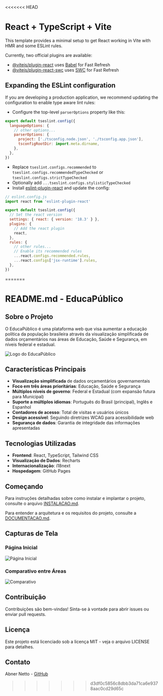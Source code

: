 <<<<<<< HEAD
# React + TypeScript + Vite

This template provides a minimal setup to get React working in Vite with HMR and some ESLint rules.

Currently, two official plugins are available:

- [@vitejs/plugin-react](https://github.com/vitejs/vite-plugin-react/blob/main/packages/plugin-react/README.md) uses [Babel](https://babeljs.io/) for Fast Refresh
- [@vitejs/plugin-react-swc](https://github.com/vitejs/vite-plugin-react-swc) uses [SWC](https://swc.rs/) for Fast Refresh

## Expanding the ESLint configuration

If you are developing a production application, we recommend updating the configuration to enable type aware lint rules:

- Configure the top-level `parserOptions` property like this:

```js
export default tseslint.config({
  languageOptions: {
    // other options...
    parserOptions: {
      project: ['./tsconfig.node.json', './tsconfig.app.json'],
      tsconfigRootDir: import.meta.dirname,
    },
  },
})
```

- Replace `tseslint.configs.recommended` to `tseslint.configs.recommendedTypeChecked` or `tseslint.configs.strictTypeChecked`
- Optionally add `...tseslint.configs.stylisticTypeChecked`
- Install [eslint-plugin-react](https://github.com/jsx-eslint/eslint-plugin-react) and update the config:

```js
// eslint.config.js
import react from 'eslint-plugin-react'

export default tseslint.config({
  // Set the react version
  settings: { react: { version: '18.3' } },
  plugins: {
    // Add the react plugin
    react,
  },
  rules: {
    // other rules...
    // Enable its recommended rules
    ...react.configs.recommended.rules,
    ...react.configs['jsx-runtime'].rules,
  },
})
```
=======
# README.md - EducaPúblico

## Sobre o Projeto

O EducaPúblico é uma plataforma web que visa aumentar a educação política da população brasileira através da visualização simplificada de dados orçamentários nas áreas de Educação, Saúde e Segurança, em níveis federal e estadual.

![Logo do EducaPúblico](./screenshots/prototipo_homepage.png)

## Características Principais

- **Visualização simplificada** de dados orçamentários governamentais
- **Foco em três áreas prioritárias**: Educação, Saúde e Segurança
- **Múltiplos níveis de governo**: Federal e Estadual (com expansão futura para Municipal)
- **Suporte a múltiplos idiomas**: Português do Brasil (principal), Inglês e Espanhol
- **Contadores de acesso**: Total de visitas e usuários únicos
- **Design acessível**: Seguindo diretrizes WCAG para acessibilidade web
- **Segurança de dados**: Garantia de integridade das informações apresentadas

## Tecnologias Utilizadas

- **Frontend**: React, TypeScript, Tailwind CSS
- **Visualização de Dados**: Recharts
- **Internacionalização**: i18next
- **Hospedagem**: GitHub Pages

## Começando

Para instruções detalhadas sobre como instalar e implantar o projeto, consulte o arquivo [INSTALACAO.md](./INSTALACAO.md).

Para entender a arquitetura e os requisitos do projeto, consulte a [DOCUMENTACAO.md](./DOCUMENTACAO.md).

## Capturas de Tela

### Página Inicial
![Página Inicial](./screenshots/prototipo_homepage.png)

### Comparativo entre Áreas
![Comparativo](./screenshots/prototipo_comparativo.png)

## Contribuição

Contribuições são bem-vindas! Sinta-se à vontade para abrir issues ou enviar pull requests.

## Licença

Este projeto está licenciado sob a licença MIT - veja o arquivo LICENSE para detalhes.

## Contato

Abner Netto - [GitHub](https://github.com/Abnernnetto)
>>>>>>> d3df0c5856c8dbb3da71ca6e9378aac0cd29d65c
